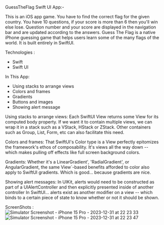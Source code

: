 GuessTheFlag Swift UI App:-

This is an iOS app game. You have to find the correct flag for the given country. You have 10 questions, if your score is more than 6 then you'll win else lose. Question number and your score are displayed in the navigation bar and are updated according to the answers. 
Guess The Flag is a native iPhone guessing game that helps users learn some of the many flags of the world. It is built entirely in SwiftUI.

Technologies :
* Swift 
* Swift UI 


In This App:

* Using stacks to arrange views
* Colors and frames
* Gradients
* Buttons and images
* Showing alert message


Using stacks to arrange views:
Each SwiftUI View returns some View for its computed body property. If we want it to contain multiple views, we can wrap it in a stack such as a VStack, HStack or ZStack. Other containers such as Group, List, Form, etc can also facilitate this need.

Colors and frames:
That SwiftUI's Color type is a View perfectly epitomizes the framework's ethos of composability. It's views all the way down -- which makes pulling off effects like full screen background colors.

Gradients:
Whether it's a LinearGradient', 'RadialGradient', or AngularGradient, the same View`-based benefits afforded to color also apply to SwiftUI gradients. Which is good... because gradients are nice.

Showing alert messages:
In UIKit, alerts would need to be constructed as part of a UIAlertController and then explicitly presented inside of another controller
In SwiftUI... alerts exist as another modifier on a view -- which binds to a certain piece of state to know whether or not it should be shown.

ScreenShots :
![Simulator Screenshot - iPhone 15 Pro - 2023-12-31 at 22 23 33](https://github.com/irnaaz22/GuessTheFlag/assets/154470586/71434c62-14c3-47a9-b40a-3b3a0032b65d)
![Simulator Screenshot - iPhone 15 Pro - 2023-12-31 at 22 23 47](https://github.com/irnaaz22/GuessTheFlag/assets/154470586/02920a88-f25c-40bb-8a18-a2f4cac28f3e)




